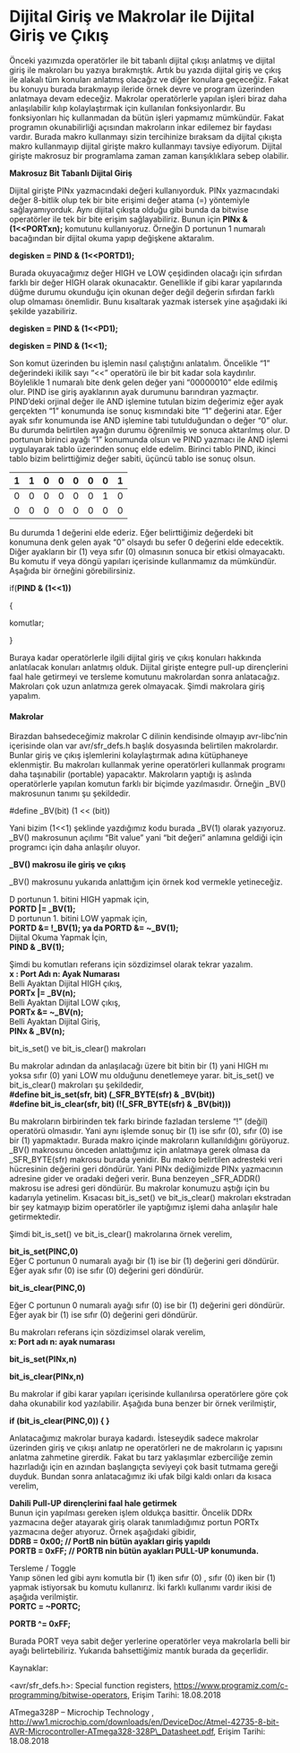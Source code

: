 # Dijital Giriş ve Makrolar ile Dijital Giriş ve Çıkış

Önceki yazımızda operatörler ile bit tabanlı dijital çıkışı anlatmış ve dijital giriş ile makroları bu yazıya bırakmıştık. Artık bu yazıda dijital giriş ve çıkış ile alakalı tüm konuları anlatmış olacağız ve diğer konulara geçeceğiz. Fakat bu konuyu burada bırakmayıp ileride örnek devre ve program üzerinden anlatmaya devam edeceğiz. Makrolar operatörlerle yapılan işleri biraz daha anlaşılabilir kılıp kolaylaştırmak için kullanılan fonksiyonlardır. Bu fonksiyonları hiç kullanmadan da bütün işleri yapmamız mümkündür. Fakat programın okunabilirliği açısından makroların inkar edilemez bir faydası vardır. Burada makro kullanmayı sizin tercihinize bıraksam da dijital çıkışta makro kullanmayıp dijital girişte makro kullanmayı tavsiye ediyorum. Dijital girişte makrosuz bir programlama zaman zaman karışıklıklara sebep olabilir.

**Makrosuz Bit Tabanlı Dijital Giriş** 

Dijital girişte PINx yazmacındaki değeri kullanıyorduk. PINx yazmacındaki değer 8-bitlik olup tek bir bite erişimi değer atama \(=\) yöntemiyle sağlayamıyorduk. Aynı dijital çıkışta olduğu gibi bunda da bitwise operatörler ile tek bir bite erişim sağlayabiliriz. Bunun için **PINx & \(1&lt;&lt;PORTxn\);** komutunu kullanıyoruz. Örneğin D portunun 1 numaralı bacağından bir dijital okuma yapıp değişkene aktaralım.

**degisken = PIND & \(1&lt;&lt;PORTD1\);**

Burada okuyacağımız değer HIGH ve LOW çeşidinden olacağı için sıfırdan farklı bir değer HIGH olarak okunacaktır. Genellikle if gibi karar yapılarında düğme durumu okunduğu için okunan değer değil değerin sıfırdan farklı olup olmaması önemlidir. Bunu kısaltarak yazmak istersek yine aşağıdaki iki şekilde yazabiliriz.

**degisken = PIND & \(1&lt;&lt;PD1\);**

**degisken = PIND & \(1&lt;&lt;1\);**

Son komut üzerinden bu işlemin nasıl çalıştığını anlatalım. Öncelikle “1” değerindeki ikilik sayı “&lt;&lt;” operatörü ile bir bit kadar sola kaydırılır. Böylelikle 1 numaralı bite denk gelen değer yani “00000010” elde edilmiş olur. PIND ise giriş ayaklarının ayak durumunu barındıran yazmaçtır. PIND’deki orjinal değer ile AND işlemine tutulan bizim değerimiz eğer ayak gerçekten “1” konumunda ise sonuç kısmındaki bite “1” değerini atar. Eğer ayak sıfır konumunda ise AND işlemine tabi tutulduğundan o değer “0” olur. Bu durumda belirtilen ayağın durumu öğrenilmiş ve sonuca aktarılmış olur. D portunun birinci ayağı “1” konumunda olsun ve PIND yazmacı ile AND işlemi uygulayarak tablo üzerinden sonuç elde edelim. Birinci tablo PIND, ikinci tablo bizim belirttiğimiz değer sabiti, üçüncü tablo ise sonuç olsun.

| 1 | 1 | 0 | 0 | 0 | 0 | 0 | 1 |
| :--- | :--- | :--- | :--- | :--- | :--- | :--- | :--- |
| 0 | 0 | 0 | 0 | 0 | 0 | 1 | 0 |
| 0 | 0 | 0 | 0 | 0 | 0 | 0 | 0 |

Bu durumda 1 değerini elde ederiz. Eğer belirttiğimiz değerdeki bit konumuna denk gelen ayak “0” olsaydı bu sefer 0 değerini elde edecektik. Diğer ayakların bir \(1\) veya sıfır \(0\) olmasının sonuca bir etkisi olmayacaktı. Bu komutu if veya döngü yapıları içerisinde kullanmamız da mümkündür. Aşağıda bir örneğini görebilirsiniz.

if\(**PIND & \(1&lt;&lt;1\)\)** 

{

komutlar;

}

Buraya kadar operatörlerle ilgili dijital giriş ve çıkış konuları hakkında anlatılacak konuları anlatmış olduk. Dijital girişte entegre pull-up dirençlerini faal hale getirmeyi ve tersleme komutunu makrolardan sonra anlatacağız. Makroları çok uzun anlatmıza gerek olmayacak. Şimdi makrolara giriş yapalım.

#### **Makrolar**

Birazdan bahsedeceğimiz makrolar C dilinin kendisinde olmayıp avr-libc’nin içerisinde olan var avr/sfr\_defs.h başlık dosyasında belirtilen makrolardır. Bunlar giriş ve çıkış işlemlerini kolaylaştırmak adına kütüphaneye eklenmiştir. Bu makroları kullanmak yerine operatörleri kullanmak programı daha taşınabilir \(portable\) yapacaktır. Makroların yaptığı iş aslında operatörlerle yapılan komutun farklı bir biçimde yazılmasıdır. Örneğin \_BV\(\) makrosunun tanımı şu şekildedir.

\#define \_BV\(bit\)   \(1 &lt;&lt; \(bit\)\)

Yani bizim \(1&lt;&lt;1\) şeklinde yazdığımız kodu burada \_BV\(1\) olarak yazıyoruz. \_BV\(\) makrosunun açılımı “Bit value” yani “bit değeri” anlamına geldiği için programcı için daha anlaşılır oluyor.

**\_BV\(\) makrosu ile giriş ve çıkış**

\_BV\(\) makrosunu yukarıda anlattığım için örnek kod vermekle yetineceğiz.

D portunun 1. bitini HIGH yapmak için,  
**PORTD \|= \_BV\(1\);**  
D portunun 1. bitini LOW yapmak için,  
**PORTD &= !\_BV\(1\);  ya da PORTD &= ~\_BV\(1\);**  
Dijital Okuma Yapmak İçin,  
**PIND & \_BV\(1\);**

Şimdi bu komutları referans için sözdizimsel olarak tekrar yazalım.  
**x : Port Adı n: Ayak Numarası**  
Belli Ayaktan Dijital HIGH çıkış,  
**PORTx \|= \_BV\(n\);**  
Belli Ayaktan Dijital LOW çıkış,  
**PORTx &= ~\_BV\(n\);**  
Belli Ayaktan Dijital Giriş,  
**PINx & \_BV\(n\);**

bit\_is\_set\(\) ve bit\_is\_clear\(\) makroları

Bu makrolar adından da anlaşılacağı üzere bit bitin bir \(1\) yani HIGH mı yoksa sıfır \(0\) yani LOW mu olduğunu denetlemeye yarar. bit\_is\_set\(\)  ve bit\_is\_clear\(\) makroları şu şekildedir,  
**\#define bit\_is\_set\(sfr, bit\)   \(\_SFR\_BYTE\(sfr\) & \_BV\(bit\)\)**  
**\#define bit\_is\_clear\(sfr, bit\)   \(!\(\_SFR\_BYTE\(sfr\) & \_BV\(bit\)\)\)**

Bu makroların birbirinden tek farkı birinde fazladan tersleme “!” \(değil\) operatörü olmasıdır. Yani aynı işlemde sonuç bir \(1\) ise sıfır \(0\), sıfır \(0\) ise bir \(1\) yapmaktadır. Burada makro içinde makroların kullanıldığını görüyoruz. \_BV\(\) makrosunu önceden anlattığımız için anlatmaya gerek olmasa da \_SFR\_BYTE\(sfr\) makrosu burada yenidir. Bu makro belirtilen adresteki veri hücresinin değerini geri döndürür. Yani PINx dediğimizde PINx yazmacının adresine gider ve oradaki değeri verir. Buna benzeyen  \_SFR\_ADDR\(\) makrosu ise adresi geri döndürür. Bu makrolar konumuzu aştığı için bu kadarıyla yetinelim. Kısacası bit\_is\_set\(\) ve bit\_is\_clear\(\) makroları ekstradan bir şey katmayıp bizim operatörler ile yaptığımız işlemi daha anlaşılır hale getirmektedir.

Şimdi bit\_is\_set\(\) ve bit\_is\_clear\(\) makrolarına örnek verelim,

**bit\_is\_set\(PINC,0\)**  
Eğer C portunun 0 numaralı ayağı bir \(1\) ise bir \(1\) değerini geri döndürür. Eğer ayak sıfır \(0\) ise sıfır \(0\) değerini geri döndürür.

**bit\_is\_clear\(PINC,0\)**

Eğer C portunun 0 numaralı ayağı sıfır \(0\) ise bir \(1\) değerini geri döndürür. Eğer ayak bir \(1\) ise sıfır \(0\) değerini geri döndürür.

Bu makroları referans için sözdizimsel olarak verelim,  
**x: Port adı n: ayak numarası** 

**bit\_is\_set\(PINx,n\)** 

**bit\_is\_clear\(PINx,n\)**

Bu makrolar if gibi karar yapıları içerisinde kullanılırsa operatörlere göre çok daha okunabilir kod yazılabilir. Aşağıda buna benzer bir örnek verilmiştir,

**if \(bit\_is\_clear\(PINC,0\)\) { }**

Anlatacağımız makrolar buraya kadardı. İsteseydik sadece makrolar üzerinden giriş ve çıkışı anlatıp ne operatörleri ne de makroların iç yapısını anlatma zahmetine girerdik. Fakat bu tarz yaklaşımlar ezberciliğe zemin hazırladığı için en azından başlangıçta seviyeyi çok basit tutmama gereği duyduk.  Bundan sonra anlatacağımız iki ufak bilgi kaldı onları da kısaca verelim,

**Dahili Pull-UP dirençlerini faal hale getirmek**   
Bunun için yapılması gereken işlem oldukça basittir. Öncelik DDRx yazmacına değer atayarak giriş olarak tanımladığımız portun PORTx yazmacına değer atıyoruz. Örnek aşağıdaki gibidir,  
**DDRB = 0x00; // PortB nin bütün ayakları giriş yapıldı**   
**PORTB = 0xFF; // PORTB nin bütün ayakları PULL-UP konumunda.**

Tersleme / Toggle  
Yanıp sönen led gibi aynı komutla bir \(1\) iken sıfır \(0\) , sıfır \(0\) iken bir \(1\) yapmak istiyorsak bu komutu kullanırız. İki farklı kullanımı vardır ikisi de aşağıda verilmiştir.  
**PORTC = ~PORTC;**

**PORTB ^= 0xFF;**

Burada PORT veya sabit değer yerlerine operatörler veya makrolarla belli bir ayağı belirtebiliriz. Yukarıda bahsettiğimiz mantık burada da geçerlidir.

Kaynaklar:

&lt;avr/sfr\_defs.h&gt;: Special function registers, https://www.programiz.com/c-programming/bitwise-operators, Erişim Tarihi: 18.08.2018

ATmega328P – Microchip Technology , http://ww1.microchip.com/downloads/en/DeviceDoc/Atmel-42735-8-bit-AVR-Microcontroller-ATmega328-328P\_Datasheet.pdf, Erişim Tarihi: 18.08.2018

